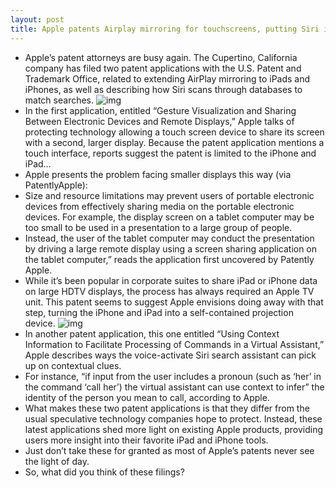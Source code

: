 ```yaml
---
layout: post
title: Apple patents Airplay mirroring for touchscreens, putting Siri in context
---
```

* Apple’s patent attorneys are busy again. The Cupertino, California company has filed two patent applications with the U.S. Patent and Trademark Office, related to extending AirPlay mirroring to iPads and iPhones, as well as describing how Siri scans through databases to match searches.
![img](http://media.idownloadblog.com/wp-content/uploads/2012/02/airplay-mirroring.jpg)
* In the first application, entitled “Gesture Visualization and Sharing Between Electronic Devices and Remote Displays,” Apple talks of protecting technology allowing a touch screen device to share its screen with a second, larger display. Because the patent application mentions a touch interface, reports suggest the patent is limited to the iPhone and iPad…
* Apple presents the problem facing smaller displays this way (via PatentlyApple):
* Size and resource limitations may prevent users of portable electronic devices from effectively sharing media on the portable electronic devices. For example, the display screen on a tablet computer may be too small to be used in a presentation to a large group of people.
* Instead, the user of the tablet computer may conduct the presentation by driving a large remote display using a screen sharing application on the tablet computer,” reads the application first uncovered by Patently Apple.
* While it’s been popular in corporate suites to share iPad or iPhone data on large HDTV displays, the process has always required an Apple TV unit. This patent seems to suggest Apple envisions doing away with that step, turning the iPhone and iPad into a self-contained projection device.
![img](http://media.idownloadblog.com/wp-content/uploads/2012/02/airplay-mirroring.jpg)
* In another patent application, this one entitled “Using Context Information to Facilitate Processing of Commands in a Virtual Assistant,” Apple describes ways the voice-activate Siri search assistant can pick up on contextual clues.
* For instance, “if input from the user includes a pronoun (such as ‘her’ in the command ‘call her’) the virtual assistant can use context to infer” the identity of the person you mean to call, according to Apple.
* What makes these two patent applications is that they differ from the usual speculative technology companies hope to protect. Instead, these latest applications shed more light on existing Apple products, providing users more insight into their favorite iPad and iPhone tools.
* Just don’t take these for granted as most of Apple’s patents never see the light of day.
* So, what did you think of these filings?

